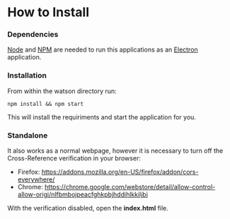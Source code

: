 # How to Install

### Dependencies

[Node](https://nodejs.org/en/) and [NPM](https://www.npmjs.com/) are needed to run this applications as an [Electron](https://electron.atom.io/) application.

### Installation

From within the watson directory run:

    npm install && npm start
	
This will install the requiriments and start the application for you.

### Standalone

It also works as a normal webpage, however it is necessary to turn off the Cross-Reference verification in your browser:
 - Firefox: https://addons.mozilla.org/en-US/firefox/addon/cors-everywhere/
 - Chrome: https://chrome.google.com/webstore/detail/allow-control-allow-origi/nlfbmbojpeacfghkpbjhddihlkkiljbi

With the verification disabled, open the **index.html** file.
